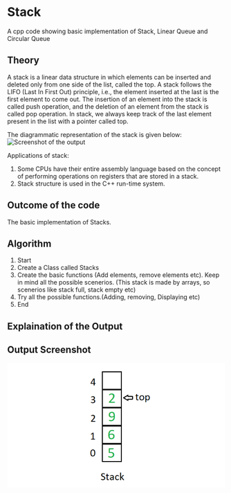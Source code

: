 # Stack
A cpp code showing basic implementation of Stack, Linear Queue and Circular Queue
## Theory
 A stack is a linear data structure in which elements can be inserted and deleted only from one side of the list, called the top. A stack follows the LIFO (Last In First Out) principle, i.e., the element inserted at the last is the first element to come out. The insertion of an element into the stack is called push operation, and the deletion of an element from the stack is called pop operation. In stack, we always keep track of the last element present in the list with a pointer called top.

The diagrammatic representation of the stack is given below: 
![Screenshot of the output](image)

Applications of stack:

1. Some CPUs have their entire assembly language based on the concept of performing operations on registers that are stored in a stack.
2. Stack structure is used in the C++ run-time system.

## Outcome of the code
The basic implementation of Stacks.

## Algorithm
1. Start
2. Create a Class called Stacks
3. Create the basic functions (Add elements, remove elements etc). Keep in mind all the possible scenerios. (This stack is made by arrays, so scenerios like stack full, stack empty etc)
4. Try all the possible functions.(Adding, removing, Displaying etc)
5. End

## Explaination of the Output

## Output Screenshot
![Screenshot of the output](stacks_image.png)
